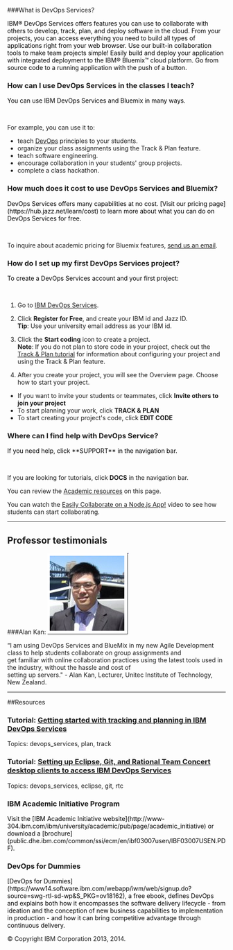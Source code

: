 ###What is DevOps Services?
<div style="color:black">IBM&reg; DevOps Services offers features you can use to collaborate with others to develop, track, plan, and deploy software in the cloud.
From your projects, you can access everything you need to build all types of applications right from your web browser. Use our built-in collaboration tools to make team projects simple!
Easily build and deploy your application with integrated deployment to the IBM&reg; Bluemix&trade; cloud platform. Go from source code
to a running application with the push of a button.</div>


### How can I use DevOps Services in the classes I teach?
<div style="color:black">You can use IBM DevOps Services and Bluemix in many ways.</div>

&nbsp;

For example, you can use it to:  
* teach [DevOps](http://www-03.ibm.com/software/products/en/category/SW888) principles to your students.
* organize your class assignments using the Track & Plan feature.
* teach software engineering.
* encourage collaboration in your students' group projects.
* complete a class hackathon.

### How much does it cost to use DevOps Services and Bluemix? 
<div style="color:black">DevOps Services offers many capabilities at no cost.
 [Visit our pricing page](https://hub.jazz.net/learn/cost) to learn more about what you can do on DevOps Services for free.</div>

&nbsp;

To inquire about academic pricing for Bluemix features, [send us an email](mailto:hub%40jazz.net).

### How do I set up my first DevOps Services project?
<div style="color:black">To create a DevOps Services account and your first project:</div>

&nbsp;

1. Go to [IBM DevOps Services](https://hub.jazz.net/).

2. Click **Register for Free**, and create your IBM id and Jazz ID.  
**Tip**: Use your university email address as your IBM id.

3. Click the **Start coding** icon to create a project.  
**Note**: If you do not plan to store code in your project, check out the [Track & Plan tutorial](https://hub.jazz.net/tutorials/trackplan) 
for information about configuring your project and using the Track & Plan feature.

4. After you create your project, you will see the Overview page. Choose how to start your project.  
 * If you want to invite your students or teammates, click **Invite others to join your project**
 * To start planning your work, click **TRACK & PLAN**
 * To start creating your project's code, click **EDIT CODE**


### Where can I find help with DevOps Service?
<div style="color:black">If you need help, click **SUPPORT** in the navigation bar.</div>

&nbsp;

If you are looking for tutorials, click **DOCS** in the navigation bar.

You can review the  [Academic resources](#resources) on this page.

You can watch the [Easily Collaborate on a Node.js App!](https://www.youtube.com/watch?v=R8LUmIcpT5c&list=UUfSJ0b6aUQ_Uvgdlpu9amRw) video to see how 
students can start collaborating.

--- 
 
<a name="testimonials"></a> 
## Professor testimonials

###Alan Kan: 
![Alan Kan](images/alankan.png) 
 
“I am using DevOps Services and BlueMix in my new Agile Development class to help students collaborate on group assignments and  
get familiar with online collaboration practices using the latest tools used in the industry, without the hassle and cost of  
setting up servers."  - Alan Kan, Lecturer, Unitec Institute of Technology, New Zealand.   

---

<a name="resources"></a>
##Resources

### Tutorial: [Getting started with tracking and planning in IBM DevOps Services](/tutorials/trackplan)  
Topics: devops_services, plan, track

### Tutorial: [Setting up Eclipse, Git, and Rational Team Concert desktop clients to access IBM DevOps Services](/tutorials/clients) 
Topics: devops_services, eclipse, git, rtc

### IBM Academic Initiative Program
<div style="color:black">Visit the [IBM Academic Initiative website](http://www-304.ibm.com/ibm/university/academic/pub/page/academic_initiative) or 
download a [brochure](public.dhe.ibm.com/common/ssi/ecm/en/ibf03007usen/IBF03007USEN.PDF).</div>

### DevOps for Dummies
<div style="color:black">[DevOps for Dummies](https://www14.software.ibm.com/webapp/iwm/web/signup.do?source=swg-rtl-sd-wp&S_PKG=ov18162), a free ebook,
 defines DevOps and explains both how it encompasses the software delivery lifecycle - 
from ideation and the conception of new business capabilities to implementation in production - and how it can bring
competitive advantage through continuous delivery.  </div>


&copy; Copyright IBM Corporation 2013, 2014.